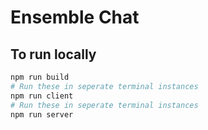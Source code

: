 # Ensemble Chat
## To run locally

```bash
npm run build
# Run these in seperate terminal instances
npm run client
# Run these in seperate terminal instances
npm run server
```